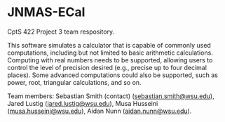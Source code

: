 # JNMAS-ECal
CptS 422 Project 3 team respository.

This software simulates a calculator that is capable of commonly used
computations, including but not limited to basic arithmetic calculations.
Computing with real numbers needs to be supported, allowing users to control
the level of precision desired (e.g., precise up to four decimal places). Some
advanced computations could also be supported, such as power, root, triangular
calculations, and so on.

Team members: Sebastian Smith (contact) (sebastian.smith@wsu.edu), Jared Lustig (jared.lustig@wsu.edu), Musa Husseini (musa.husseini@wsu.edu), Aidan Nunn (aidan.nunn@wsu.edu).
